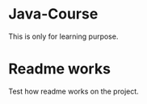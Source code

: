 # Java-Course
This is only for learning purpose.
# Readme works
Test how readme works on the project.
